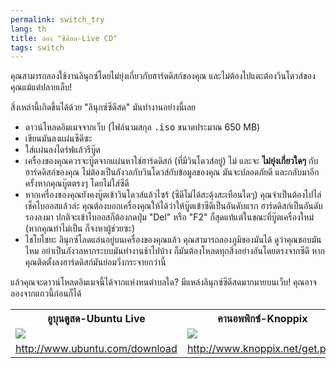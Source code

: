 ```yaml
---
permalink: switch_try
lang: th
title: ลอง "ซีดีสด-Live CD"
tags: switch
---
```


คุณสามารถลองใช้งานลินุกซ์โดยไม่ยุ่งเกี่ยวกับฮาร์ดดิสก์ของคุณ และไม่ต้องไปแตะต้องวินโดวส์ของคุณแม้แต่ปลายเล็บ!

สิ่งเหล่านี้เกิดขึ้นได้ด้วย "ลินุกซ์ซีดีสด" มันทำงานอย่างนี้เลย

<ul>

<li>ดาวน์โหลดอิมเมจจากเว็บ (ไฟล์นามสกุล <tt>.iso</tt> ขนาดประมาณ 650 MB)</li>

<li>เขียนมันลงแผ่นซีดีซะ</li>

<li>ใส่แผ่นลงไดร์ฟแล้วรีบู๊ต</li>

<li>เครื่องของคุณควรจะบู๊ตจากแผ่นหาใช่ฮาร์ดดิสก์ (ที่มีวินโดวส์อยู่) ไม่ และจะ <b>ไม่ยุ่งเกี่ยวใดๆ</b> กับฮาร์ดดิสก์ของคุณ ไม่ต้องเป็นกังวลกับวินโดวส์กับข้อมูลของคุณ มันจะปลอดภัยดี และกลับมาอีกครั้งหากคุณบู๊ตตรงๆ โดยไม่ใส่ซีดี</li>

<li>หากเครื่องของคุณยังคงบู๊ตเข้าวินโดวส์แล้วไซร้ (ซีดีไม่ได้สะดุ้งสะเทือนใดๆ) คุณจำเป็นต้องไปไล่เช็คไบออสแล้วล่ะ คุณต้องบอกเครื่องคุณให้ได้ว่าให้บู๊ตเข้าซีดีเป็นอันดับแรก ฮาร์ดดิสก์เป็นอันดับรองลงมา ปกติจะเข้าไบออสก็ต้องกดปุ่ม "Del" หรือ "F2" ก็สุดแท้แต่ในขณะที่บู๊ตเครื่องใหม่ (หากคุณทำไม่เป็น ก็จงหาผู้ช่วยซะ)</li>

<li>ไชโยไชยะ ลินุกซ์โลดแล่นอยู่บนเครื่องของคุณแล้ว คุณสามารถลองภูมิของมันได้ ดูว่าคุณชอบมันไหม อย่าเป็นกังวลหากระบบมันทำงานช้าไปบ้าง ก็มันต้องโหลดทุกสิ่งอย่างอันโดยตรงจากซีดี หากคุณติดตั้งลงฮาร์ดดิสก์มันย่อมวิ่งกระจายกว่านี้</li>

</ul>

แล้วคุณจะดาวน์โหลดอิมเมจนี้ได้จากแห่งหนตำบลใด? มีแหล่งลินุกซ์ซีดีสดมากมายบนเว็บ! คุณอาจลองจากแถวนี้ก่อนก็ได้

<table cols="2">
<tr>
<th>อูบุนตูสด-Ubuntu Live</th>
<th>คานอพพิกซ์-Knoppix</th>
</tr>

<tr>
<td><a href="/img/ubuntu.png"><img src="/img/ubuntu_thumbnail.png" /></a></td>
<td><a href="/img/knoppix.png"><img src="/img/knoppix_thumbnail.png" /></a></td>
</tr>

<tr>
<td><a 
href="http://www.ubuntu.com/download">http://www.ubuntu.com/download</a></td>
<td><a 
href="http://www.knoppix.net/get.php">http://www.knoppix.net/get.php</a></td>
</tr>

</table>

